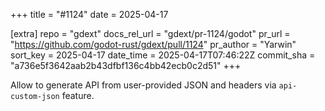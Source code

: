 +++
title = "#1124"
date = 2025-04-17

[extra]
repo = "gdext"
docs_rel_url = "gdext/pr-1124/godot"
pr_url = "https://github.com/godot-rust/gdext/pull/1124"
pr_author = "Yarwin"
sort_key = 2025-04-17
date_time = 2025-04-17T07:46:22Z
commit_sha = "a736e5f3642aab2b43dfbf136c4bb42ecb0c2d51"
+++

Allow to generate API from user-provided JSON and headers via `api-custom-json` feature.
